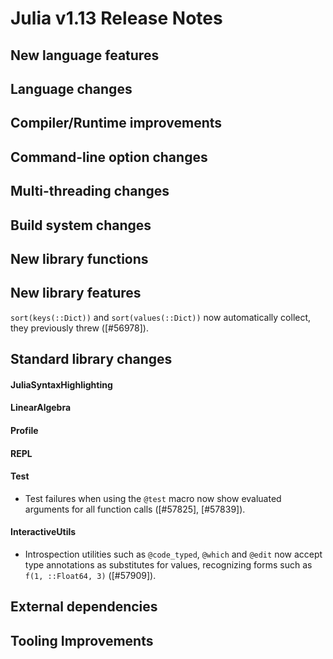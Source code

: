Julia v1.13 Release Notes
========================

New language features
---------------------

Language changes
----------------

Compiler/Runtime improvements
-----------------------------

Command-line option changes
---------------------------

Multi-threading changes
-----------------------

Build system changes
--------------------

New library functions
---------------------

New library features
--------------------

`sort(keys(::Dict))` and `sort(values(::Dict))` now automatically collect, they previously threw ([#56978]).

Standard library changes
------------------------

#### JuliaSyntaxHighlighting

#### LinearAlgebra

#### Profile

#### REPL

#### Test

* Test failures when using the `@test` macro now show evaluated arguments for all function calls ([#57825], [#57839]).

#### InteractiveUtils

* Introspection utilities such as `@code_typed`, `@which` and `@edit` now accept type annotations as substitutes for values, recognizing forms such as `f(1, ::Float64, 3)` ([#57909]).

External dependencies
---------------------

Tooling Improvements
--------------------

<!--- generated by NEWS-update.jl: -->
